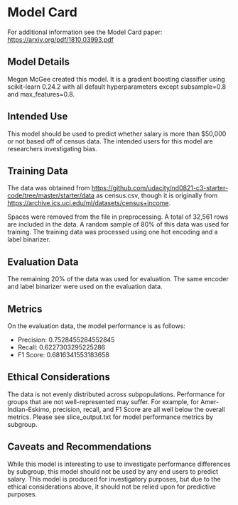 # Model Card

For additional information see the Model Card paper: https://arxiv.org/pdf/1810.03993.pdf

## Model Details
Megan McGee created this model. It is a gradient boosting classifier using scikit-learn 0.24.2 with all default hyperparameters except subsample=0.8 and max_features=0.8.

## Intended Use
This model should be used to predict whether salary is more than $50,000 or not based off of census data. The intended users for this model are researchers investigating bias.

## Training Data
The data was obtained from https://github.com/udacity/nd0821-c3-starter-code/tree/master/starter/data as census.csv, though it is originally from https://archive.ics.uci.edu/ml/datasets/census+income.

Spaces were removed from the file in preprocessing. A total of 32,561 rows are included in the data. A random sample of 80% of this data was used for training. The training data was processed using one hot encoding and a label binarizer.

## Evaluation Data
The remaining 20% of the data was used for evaluation. The same encoder and label binarizer were used on the evaluation data.

## Metrics
On the evaluation data, the model performance is as follows:
- Precision: 0.7528455284552845
- Recall: 0.6227303295225286
- F1 Score: 0.6816341553183658

## Ethical Considerations
The data is not evenly distributed across subpopulations. Performance for groups that are not well-represented may suffer. For example, for Amer-Indian-Eskimo, precision, recall, and F1 Score are all well below the overall metrics. Please see slice_output.txt for model performance metrics by subgroup.

## Caveats and Recommendations
While this model is interesting to use to investigate performance differences by subgroup, this model should not be used by any end users to predict salary. This model is produced for investigatory purposes, but due to the ethical considerations above, it should not be relied upon for predictive purposes.

